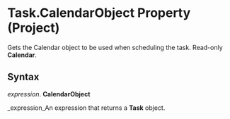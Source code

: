 
# Task.CalendarObject Property (Project)

Gets the Calendar object to be used when scheduling the task. Read-only  **Calendar**.


## Syntax

 _expression_. **CalendarObject**

 _expression_An expression that returns a  **Task** object.

